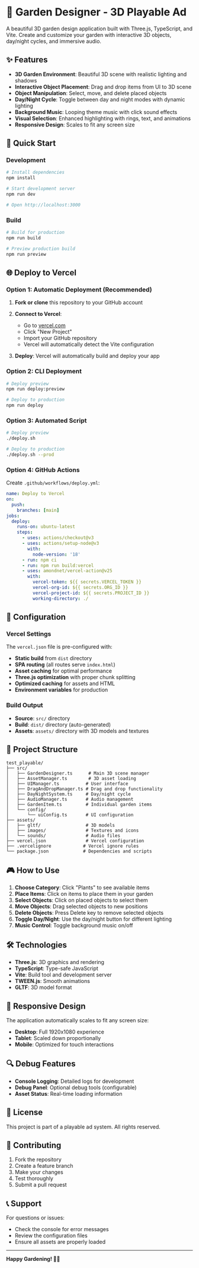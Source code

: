 # 🌱 Garden Designer - 3D Playable Ad

A beautiful 3D garden design application built with Three.js, TypeScript, and Vite. Create and customize your garden with interactive 3D objects, day/night cycles, and immersive audio.

## ✨ Features

- **3D Garden Environment**: Beautiful 3D scene with realistic lighting and shadows
- **Interactive Object Placement**: Drag and drop items from UI to 3D scene
- **Object Manipulation**: Select, move, and delete placed objects
- **Day/Night Cycle**: Toggle between day and night modes with dynamic lighting
- **Background Music**: Looping theme music with click sound effects
- **Visual Selection**: Enhanced highlighting with rings, text, and animations
- **Responsive Design**: Scales to fit any screen size

## 🚀 Quick Start

### Development
```bash
# Install dependencies
npm install

# Start development server
npm run dev

# Open http://localhost:3000
```

### Build
```bash
# Build for production
npm run build

# Preview production build
npm run preview
```

## 🌐 Deploy to Vercel

### Option 1: Automatic Deployment (Recommended)

1. **Fork or clone** this repository to your GitHub account
2. **Connect to Vercel**:
   - Go to [vercel.com](https://vercel.com)
   - Click "New Project"
   - Import your GitHub repository
   - Vercel will automatically detect the Vite configuration

3. **Deploy**: Vercel will automatically build and deploy your app

### Option 2: CLI Deployment

```bash
# Deploy preview
npm run deploy:preview

# Deploy to production
npm run deploy
```

### Option 3: Automated Script

```bash
# Deploy preview
./deploy.sh

# Deploy to production
./deploy.sh --prod
```

### Option 4: GitHub Actions

Create `.github/workflows/deploy.yml`:

```yaml
name: Deploy to Vercel
on:
  push:
    branches: [main]
jobs:
  deploy:
    runs-on: ubuntu-latest
    steps:
      - uses: actions/checkout@v3
      - uses: actions/setup-node@v3
        with:
          node-version: '18'
      - run: npm ci
      - run: npm run build:vercel
      - uses: amondnet/vercel-action@v25
        with:
          vercel-token: ${{ secrets.VERCEL_TOKEN }}
          vercel-org-id: ${{ secrets.ORG_ID }}
          vercel-project-id: ${{ secrets.PROJECT_ID }}
          working-directory: ./
```

## 🔧 Configuration

### Vercel Settings

The `vercel.json` file is pre-configured with:
- **Static build** from `dist` directory
- **SPA routing** (all routes serve `index.html`)
- **Asset caching** for optimal performance
- **Three.js optimization** with proper chunk splitting
- **Optimized caching** for assets and HTML
- **Environment variables** for production

### Build Output

- **Source**: `src/` directory
- **Build**: `dist/` directory (auto-generated)
- **Assets**: `assets/` directory with 3D models and textures

## 📁 Project Structure

```
test_playable/
├── src/
│   ├── GardenDesigner.ts      # Main 3D scene manager
│   ├── AssetManager.ts        # 3D asset loading
│   ├── UIManager.ts          # User interface
│   ├── DragAndDropManager.ts # Drag and drop functionality
│   ├── DayNightSystem.ts     # Day/night cycle
│   ├── AudioManager.ts       # Audio management
│   ├── GardenItem.ts         # Individual garden items
│   └── config/
│       └── uiConfig.ts       # UI configuration
├── assets/
│   ├── gltf/                 # 3D models
│   ├── images/               # Textures and icons
│   └── sounds/               # Audio files
├── vercel.json               # Vercel configuration
├── .vercelignore            # Vercel ignore rules
└── package.json             # Dependencies and scripts
```

## 🎮 How to Use

1. **Choose Category**: Click "Plants" to see available items
2. **Place Items**: Click on items to place them in your garden
3. **Select Objects**: Click on placed objects to select them
4. **Move Objects**: Drag selected objects to new positions
5. **Delete Objects**: Press Delete key to remove selected objects
6. **Toggle Day/Night**: Use the day/night button for different lighting
7. **Music Control**: Toggle background music on/off

## 🛠️ Technologies

- **Three.js**: 3D graphics and rendering
- **TypeScript**: Type-safe JavaScript
- **Vite**: Build tool and development server
- **TWEEN.js**: Smooth animations
- **GLTF**: 3D model format

## 📱 Responsive Design

The application automatically scales to fit any screen size:
- **Desktop**: Full 1920x1080 experience
- **Tablet**: Scaled down proportionally
- **Mobile**: Optimized for touch interactions

## 🔍 Debug Features

- **Console Logging**: Detailed logs for development
- **Debug Panel**: Optional debug tools (configurable)
- **Asset Status**: Real-time loading information

## 📄 License

This project is part of a playable ad system. All rights reserved.

## 🤝 Contributing

1. Fork the repository
2. Create a feature branch
3. Make your changes
4. Test thoroughly
5. Submit a pull request

## 📞 Support

For questions or issues:
- Check the console for error messages
- Review the configuration files
- Ensure all assets are properly loaded

---

**Happy Gardening! 🌿✨** 